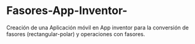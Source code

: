 # Fasores-App-Inventor-
Creación de una Aplicación móvil en App inventor para la conversión de fasores (rectangular-polar) y operaciones con fasores.
